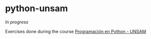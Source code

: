 # python-unsam

*In progress*

Exercises done during the course [Programación en Python - UNSAM](https://github.com/python-unsam/Programacion_en_Python_UNSAM)
